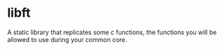 # libft
A static library that replicates some c functions, the functions you will be allowed to use during your common core.
